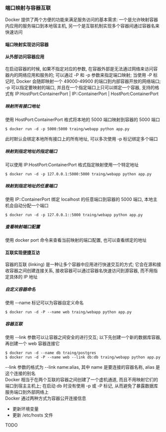 ### 端口映射与容器互联
Docker 提供了两个方便的功能来满足服务访问的基本需求: 一个是允许映射容器内应用的服务端口到本地宿主机, 另一个是互联机制实现多个容器间通过容器名来快速访问

#### 端口映射实现访问容器
#### 从外部访问容器应用
在启动容器的时候, 如果不指定对应的参数, 在容器外部是无法通过网络来访问容器内的网络应用和服务的; 可以通过 -P 和 -p 参数来指定端口映射; 当使用 -P 标记时, Docker 会随即映射一个 49000-49900 的端口到内部容器开放的网络端口; -p 可以指定要映射的端口, 并且在一个指定端口上只可以绑定一个容器, 支持的格式有 IP:HostPort:ContainerPort | IP::ContainerPort | HostPort:ContainerPort
##### 映射所有接口地址
使用 HostPort:ContainerPort 格式将本地的 5000 端口映射到容器的 5000 端口
```
$ docker run -d -p 5000:5000 traing/webapp python app.py
```
此时默认会绑定本地所有接口上的所有地址, 可以多次使用 -p 标记绑定多个端口
##### 映射到指定地址的指定端口
可以使用 IP:HostPort:ContainerPort 格式指定映射使用一个特定地址
```
$ docker run -d -p 127.0.0.1:5000:5000 traing/webapp python app.py
```
##### 映射到指定地址的任意端口
使用 IP::ContainerPort 绑定 localhost 的任意端口到容器的 5000 端口, 本地主机会自动分配一个端口
```
$ docker run -d -p 127.0.0.1::5000 traing/webapp python app.py
```
##### 查看映射端口配置
使用 docker port 命令来查看当前映射的端口配置, 也可以查看绑定的地址

#### 互联实现便捷互访
容器的互联 (linking) 是一种让多个容器中应用进行快速交互的方式; 它会在源和接收容器之间创建连接关系, 接收容器可以通过容器名快速访问到源容器, 而不用指定具体的 IP 地址
##### 自定义容器命名
使用 --name 标记可以为容器自定义命名
```
$ docker run -d -P --name web traing/webapp python app.py
```
##### 容器互联
使用 --link 参数可以让容器之间安全的进行交互; 以下先创建一个新的数据库容器, 再创建一个 web 容器连接它
```
$ docker run -d --name db traing/postgres
$ docker run -d -P --name web --link db:db traing/webapp python app.py
```
--link 参数的格式为 --link name:alias, 其中 name 是要连接的容器名称, alias 是这个连接的别名  
Docker 相当于在两个互联的容器之间创建了一个虚机通道, 而且不用映射它们的端口到宿主主机上; 在启动 db 时没有使用 -p 或 -P 标记, 从而避免了暴露数据库服务端口到外部网络上  
Docker 通过两种方式为容器公开连接信息
- 更新环境变量
- 更新 /etc/hosts 文件

TODO
